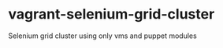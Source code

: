 vagrant-selenium-grid-cluster
=============================

Selenium grid cluster using only vms and puppet modules
